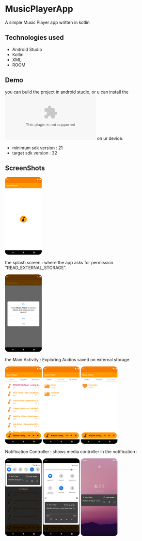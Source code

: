 # MusicPlayerApp
A simple Music Player app written in kotlin

## Technologies used
  - Android Studio
  - Kotlin
  - XML
  - ROOM

## Demo

you can build the project in android studio, or u can install the ![Music Player.apk](https://github.com/DyaaEdDeen/MusicPlayerApp/releases/download/v0.0.1-debug/Music.Player.Debug.apk) on ur device.

  - minimum sdk version : 21
  - target sdk version : 32


## ScreenShots

<img src="https://github.com/DyaaEdDeen/MusicPlayerApp/blob/main/Screenshots/splash_screen.png" width=24% height=24%>

the splash screen : where the app asks for permission "READ_EXTERNAL_STORAGE".

<img src="https://github.com/DyaaEdDeen/MusicPlayerApp/blob/main/Screenshots/request_permission.png" width=24% height=24%>

the Main Activity : Exploring Audios saved on external storage

<img src="https://github.com/DyaaEdDeen/MusicPlayerApp/blob/main/Screenshots/main_view.png" width=24% height=24%> <img src="https://github.com/DyaaEdDeen/MusicPlayerApp/blob/main/Screenshots/main_view_folders.png" width=24% height=24%> <img src="https://github.com/DyaaEdDeen/MusicPlayerApp/blob/main/Screenshots/main_screen_favs.png" width=24% height=24%>

Notification Controller : shows media controller in the notification :

<img src="https://github.com/DyaaEdDeen/MusicPlayerApp/blob/main/Screenshots/notification_control_mini.png" width=24% height=24%> <img src="https://github.com/DyaaEdDeen/MusicPlayerApp/blob/main/Screenshots/notification_control_max.png" width=24% height=24%> <img src="https://github.com/DyaaEdDeen/MusicPlayerApp/blob/main/Screenshots/notification_control_lock_screen.png" width=24% height=24%>
